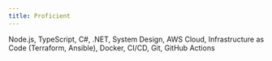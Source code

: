 ```yaml
---
title: Proficient
---
```


Node.js, TypeScript, C#, .NET, System Design, AWS Cloud, Infrastructure as Code (Terraform, Ansible), Docker, CI/CD, Git, GitHub Actions
